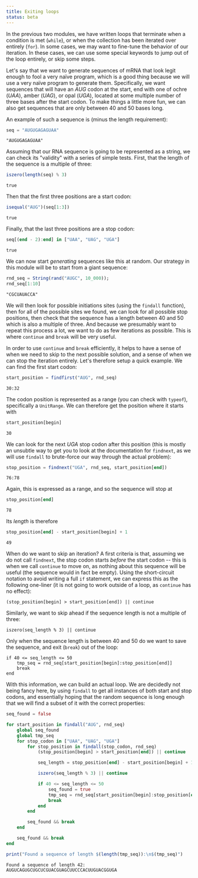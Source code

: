 ```yaml
---
title: Exiting loops
status: beta
---
```


In the previous two modules, we have written loops that terminate when a
condition is met (`while`), or when the collection has been iterated over
entirely (`for`). In some cases, we may want to fine-tune the behavior of our
iteration. In these cases, we can use some special keywords to jump out of the
loop entirely, or skip some steps.

Let's say that we want to generate sequences of mRNA that look legit enough to
fool a very naïve program, which is a good thing because we will use a very
naïve program to generate them. Specifically, we want sequences that will have
an *AUG* codon at the start, end with one of ochre (*UAA*), amber (*UAG*), or
opal (*UGA*), located at some multiple number of three bases after the start
codon. To make things a little more fun, we can also get sequences that are
only between 40 and 50 bases long.

An example of such a sequence is (minus the length requirement):

````julia
seq = "AUGUGAGAGUAA"
````

````
"AUGUGAGAGUAA"
````

Assuming that our RNA sequence is going to be represented as a string, we can
check its "validity" with a series of simple tests. First, that the length of
the sequence is a multiple of three:

````julia
iszero(length(seq) % 3)
````

````
true
````

Then that the first three positions are a start codon:

````julia
isequal("AUG")(seq[1:3])
````

````
true
````

Finally, that the last three positions are a stop codon:

````julia
seq[(end - 2):end] in ["UAA", "UAG", "UGA"]
````

````
true
````

We can now start *generating* sequences like this at random. Our strategy in
this module will be to start from a giant sequence:

````julia
rnd_seq = String(rand("AUGC", 10_000));
rnd_seq[1:10]
````

````
"CGCUAUACCA"
````

We will then look for possible initiations sites (using the `findall`
function), then for all of the possible sites we found, we can look for all
possible stop positions, then check that the sequence has a length between 40
and 50 which is also a multiple of three. And because we presumably want to
repeat this process a lot, we want to do as few iterations as possible. This
is where `continue` and `break` will be very useful.

In order to use `continue` and `break` efficiently, it helps to have a sense
of when we need to skip to the next possible solution, and a sense of when we
can stop the iteration entirely. Let's therefore setup a quick example. We can
find the first start codon:

````julia
start_position = findfirst("AUG", rnd_seq)
````

````
30:32
````

The codon position is represented as a range (you can check with `typeof`),
specifically a `UnitRange`. We can therefore get the position where it starts
with

````julia
start_position[begin]
````

````
30
````

We can look for the next *UGA* stop codon after this position (this is mostly
an unsubtle way to get you to look at the documentation for `findnext`, as we
will use `findall` to brute-force our way through the actual problem):

````julia
stop_position = findnext("UGA", rnd_seq, start_position[end])
````

````
76:78
````

Again, this is expressed as a range, and so the sequence will stop at

````julia
stop_position[end]
````

````
78
````

Its *length* is therefore

````julia
stop_position[end] - start_position[begin] + 1
````

````
49
````

When do we want to skip an iteration? A first criteria is that, assuming we do
not call `findnext`, the stop codon starts *before* the start codon -- this is
when we call `continue` to move on, as nothing about this sequence will be
useful (the sequence would in fact be empty). Using the short-circuit notation
to avoid writing a full `if` statement, we can express this as the following
one-liner (it is not going to work outside of a loop, as `continue` has no
effect):

~~~
(stop_position[begin] > start_position[end]) || continue
~~~

Similarly, we want to skip ahead if the sequence length is not a multiple of
three:

~~~
iszero(seq_length % 3) || continue
~~~

Only when the sequence length is between 40 and 50 do we want to save the
sequence, and exit (`break`) out of the loop:

~~~
if 40 <= seq_length <= 50
    tmp_seq = rnd_seq[start_position[begin]:stop_position[end]]
    break
end
~~~

With this information, we can build an actual loop. We are decidedly not being
fancy here, by using `findall` to get all instances of both start and stop
codons, and essentially hoping that the random sequence is long enough that we
will find a subset of it with the correct properties:

````julia
seq_found = false

for start_position in findall("AUG", rnd_seq)
    global seq_found
    global tmp_seq
    for stop_codon in ["UAA", "UAG", "UGA"]
        for stop_position in findall(stop_codon, rnd_seq)
            (stop_position[begin] > start_position[end]) || continue

            seq_length = stop_position[end] - start_position[begin] + 1

            iszero(seq_length % 3) || continue

            if 40 <= seq_length <= 50
                seq_found = true
                tmp_seq = rnd_seq[start_position[begin]:stop_position[end]]
                break
            end
        end

        seq_found && break
    end

    seq_found && break
end
````

````julia
print("Found a sequence of length $(length(tmp_seq)):\n$(tmp_seq)")
````

````
Found a sequence of length 42:
AUGUCAGUGCUGCUCGUACGUAGCUUCCCACUUGUACGGUGA
````

